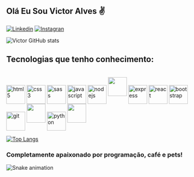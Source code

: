 ## Olá Eu Sou Victor Alves ✌️
[![Linkedin](https://img.shields.io/badge/LinkedIn-0077B5?style=for-the-badge&logo=linkedin&logoColor=white
)](https://www.linkedin.com/in/victorsalves/)
[![Instagran](https://img.shields.io/badge/Instagram-E4405F?style=for-the-badge&logo=instagram&logoColor=white
)](https://www.instagram.com/slc_victor/)


![Victor GitHub stats](https://github-readme-stats.vercel.app/api?username=victorsalves99&show_icons=true&theme=tokyonight)  


## Tecnologias que tenho conhecimento:
<div style="display: inline-block"> <br/>
  <img align="center" alt="html5" src="https://cdn.jsdelivr.net/gh/devicons/devicon/icons/html5/html5-original.svg" style="height: 50px" />
  <img align="center" alt="css3" src="https://cdn.jsdelivr.net/gh/devicons/devicon/icons/css3/css3-original.svg" style="height: 50px"/>
  <img align="center" alt="sass" src="https://cdn.jsdelivr.net/gh/devicons/devicon/icons/sass/sass-original.svg" style="height: 50px"/>
  <img align="center" alt="javascript" src="https://cdn.jsdelivr.net/gh/devicons/devicon/icons/javascript/javascript-original.svg" style="height: 50px"/>
  <img align="center" alt="nodejs" src="https://cdn.jsdelivr.net/gh/devicons/devicon/icons/nodejs/nodejs-original.svg" style="height: 50px"/>
  <img src="https://cdn.jsdelivr.net/gh/devicons/devicon/icons/npm/npm-original-wordmark.svg" style="height: 50px"/>
  <img align="center" alt="express" src="https://cdn.jsdelivr.net/gh/devicons/devicon/icons/express/express-original-wordmark.svg" style="height: 50px"/>
  <img align="center" alt="react" src="https://cdn.jsdelivr.net/gh/devicons/devicon/icons/react/react-original.svg" style="height: 50px"/>
  <img align="center" alt="bootstrap" src="https://cdn.jsdelivr.net/gh/devicons/devicon/icons/bootstrap/bootstrap-original.svg" style="height: 50px"/>
  <img align="center" alt="git" src="https://cdn.jsdelivr.net/gh/devicons/devicon/icons/git/git-original-wordmark.svg" style="height: 50px"/>
  <img src="https://cdn.jsdelivr.net/gh/devicons/devicon/icons/mysql/mysql-original-wordmark.svg" style="height: 50px"/>
  <img align="center" alt="python" src="https://cdn.jsdelivr.net/gh/devicons/devicon/icons/python/python-original.svg" style="height: 50px"/>
  <img src="https://cdn.jsdelivr.net/gh/devicons/devicon/icons/vscode/vscode-original.svg" style="height: 50px"/>

</div><br/>

[![Top Langs](https://github-readme-stats.vercel.app/api/top-langs/?username=victorsalves99&layout=compact)](https://github.com/anuraghazra/github-readme-stats)

### Completamente apaixonado por programação, café e pets!

![Snake animation](https://github.com/danielbped/danielbped/blob/output/github-contribution-grid-snake.svg)

